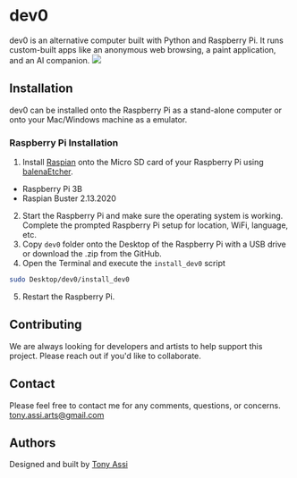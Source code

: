 # dev0
dev0 is an alternative computer built with Python and Raspberry Pi. It runs custom-built apps like an anonymous web browsing, a paint application, and an AI companion.
![](dev0_gif.gif)

## Installation
dev0 can be installed onto the Raspberry Pi as a stand-alone computer or onto your Mac/Windows machine as a emulator. 

### Raspberry Pi Installation
1) Install [Raspian](http://downloads.raspberrypi.org/raspbian_full/images/raspbian_full-2020-02-14/2020-02-13-raspbian-buster-full.zip) onto the Micro SD card of your Raspberry Pi using [balenaEtcher](https://www.balena.io/etcher/).
* Raspberry Pi 3B
* Raspian Buster 2.13.2020 
2) Start the Raspberry Pi and make sure the operating system is working. Complete the prompted Raspberry Pi setup for location, WiFi, language, etc. 
3) Copy `dev0` folder onto the Desktop of the Raspberry Pi with a USB drive or download the .zip from the GitHub. 
4) Open the Terminal and execute the `install_dev0` script
```bash
sudo Desktop/dev0/install_dev0
```
5) Restart the Raspberry Pi. 

## Contributing
We are always looking for developers and artists to help support this project. Please reach out if you'd like to collaborate. 

## Contact
Please feel free to contact me for any comments, questions, or concerns.
tony.assi.arts@gmail.com

## Authors
Designed and built by [Tony Assi](https://tonyassi.com/)
